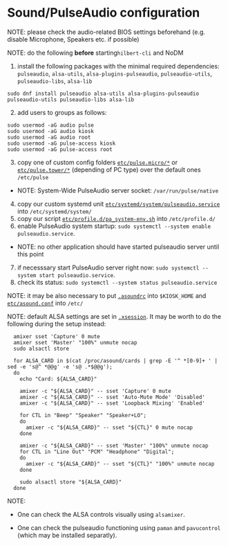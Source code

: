 # Sound/PulseAudio configuration

NOTE: please check the audio-related BIOS settings beforehand (e.g. disable Microphone, Speakers etc. if possible)

NOTE: do the following **before** starting`hilbert-cli` and NoDM

1. install the following packages with the minimal required dependencies:
   `pulseaudio`, `alsa-utils`, `alsa-plugins-pulseaudio`, 
   `pulseaudio-utils`, `pulseaudio-libs`, `alsa-lib`
```
sudo dnf install pulseaudio alsa-utils alsa-plugins-pulseaudio pulseaudio-utils pulseaudio-libs alsa-lib
```

2. add users to groups as follows:
```
sudo usermod -aG audio pulse
sudo usermod -aG audio kiosk
sudo usermod -aG audio root
sudo usermod -aG pulse-access kiosk
sudo usermod -aG pulse-access root
```
3. copy one of custom config folders [`etc/pulse.micro/*`](etc/pulse.micro) or [`etc/pulse.tower/*`](etc/pulse.tower) (depending of PC type) over the default ones `/etc/pulse`
  * NOTE: System-Wide PulseAudio server socket: `/var/run/pulse/native` 
4. copy our custom systemd unit [`etc/systemd/system/pulseaudio.service`](etc/systemd/system/pulseaudio.service) into `/etc/systemd/system/`
5. copy our script [`etc/profile.d/pa_system-env.sh`](etc/profile.d/pa_system-env.sh) into `/etc/profile.d/`
6. enable PulseAudio system startup: `sudo systemctl --system enable pulseaudio.service`. 
  * NOTE: no other application should have started pulseaudio server until this point
7. if necesssary start PulseAudio server right now: `sudo systemctl --system start pulseaudio.service`. 
8. check its status: `sudo systemctl --system status pulseaudio.service`

NOTE: it may be also necessary to put [`.asoundrc`](.asoundrc) into `$KIOSK_HOME` and [`etc/asound.conf`](etc/asound.conf) into `/etc/`

NOTE: default ALSA settings are set in [`.xsession`](.xsession). 
It may be worth to do the following during the setup instead:

```
  amixer sset 'Capture' 0 mute
  amixer sset 'Master' "100%" unmute nocap
  sudo alsactl store
 
  for ALSA_CARD in $(cat /proc/asound/cards | grep -E '^ *[0-9]+ ' | sed -e 's@^ *@@g' -e 's@ .*$@@g'); 
  do
    echo "Card: ${ALSA_CARD}"

    amixer -c "${ALSA_CARD}" -- sset 'Capture' 0 mute
    amixer -c "${ALSA_CARD}" -- sset 'Auto-Mute Mode' 'Disabled' 
    amixer -c "${ALSA_CARD}" -- sset 'Loopback Mixing' 'Enabled'

    for CTL in "Beep" "Speaker" "Speaker+LO"; 
    do
      amixer -c "${ALSA_CARD}" -- sset "${CTL}" 0 mute nocap
    done

    amixer -c "${ALSA_CARD}" -- sset 'Master' "100%" unmute nocap
    for CTL in "Line Out" "PCM" "Headphone" "Digital"; 
    do
      amixer -c "${ALSA_CARD}" -- sset "${CTL}" "100%" unmute nocap
    done

    sudo alsactl store "${ALSA_CARD}"
  done
```

NOTE: 
* One can check the ALSA controls visually using `alsamixer`.

* One can check the pulseaudio functioning using `paman` and `pavucontrol` (which may be installed separatly).


